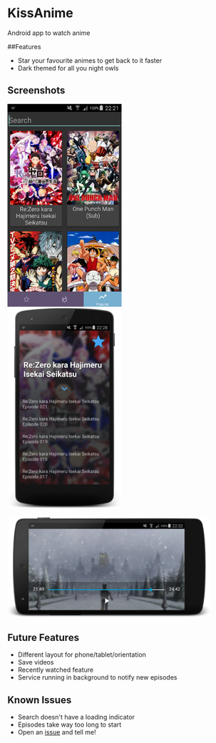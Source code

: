 # KissAnime
Android app to watch anime

##Features
- Star your favourite animes to get back to it faster
- Dark themed for all you night owls

## Screenshots
<img src="/screenshots/home.png" alt="Screenshot" width="256"/>
<img src="/screenshots/episode.png" alt="Screenshot" width="256"/>
<br></br>
<img src="/screenshots/video.png" alt="Screenshot" width="455"/>

## Future Features
- Different layout for phone/tablet/orientation
- Save videos
- Recently watched feature
- Service running in background to notify new episodes

## Known Issues
- Search doesn't have a loading indicator
- Episodes take way too long to start
- Open an [issue](https://github.com/daose/KissAnime/issues) and tell me!
